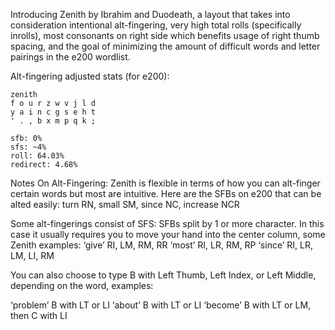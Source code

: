 Introducing Zenith by Ibrahim and Duodeath, a layout that takes into consideration intentional alt-fingering, very high total rolls (specifically inrolls), most consonants on right side which benefits usage of right thumb spacing, and the goal of minimizing the amount of difficult words and letter pairings in the e200 wordlist.

Alt-fingering adjusted stats (for e200):
```
zenith
f o u r z w v j l d
y a i n c g s e h t
' . , b x m p q k ;

sfb: 0%
sfs: ~4%
roll: 64.03%
redirect: 4.68%
```
Notes On Alt-Fingering:
Zenith is flexible in terms of how you can alt-finger certain words but most are intuitive. Here are the SFBs on e200 that can be alted easily: turn RN, small SM, since NC, increase NCR

Some alt-fingerings consist of SFS: SFBs split by 1 or more character. In this case it usually requires you to move your hand into the center column, some Zenith examples:
‘give’ RI, LM, RM, RR
‘most’ RI, LR, RM, RP
‘since’ RI, LR, LM, LI, RM

You can also choose to type B with Left Thumb, Left Index, or Left Middle, depending on the word, examples:

‘problem’ B with LT or LI
‘about’ B with LT or LI
‘become’ B with LT or LM, then C with LI
